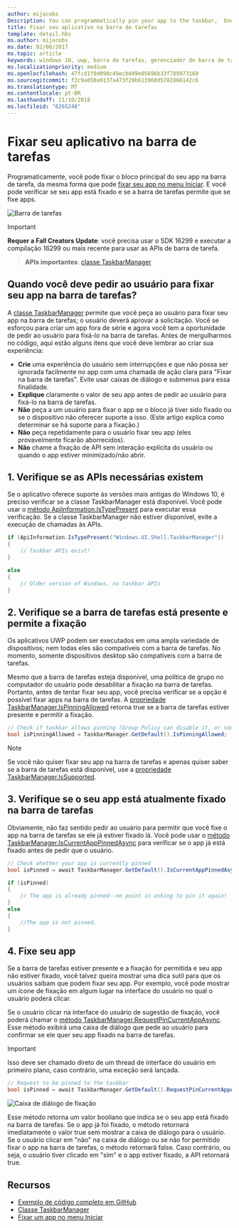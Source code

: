 ```yaml
---
author: mijacobs
Description: You can programmatically pin your app to the taskbar,  bnd you can check if it's currently pinned.
title: Fixar seu aplicativo na barra de tarefas
template: detail.hbs
ms.author: mijacobs
ms.date: 02/08/2017
ms.topic: article
keywords: windows 10, uwp, barra de tarefas, gerenciador de barra de tarefas, fixar na barra de tarefas, bloco principal
ms.localizationpriority: medium
ms.openlocfilehash: 47fcd1f9d090c49ecbd49e05696b33f789973160
ms.sourcegitcommit: f2c9a050a9137a473f28b613968d5782866142c6
ms.translationtype: MT
ms.contentlocale: pt-BR
ms.lasthandoff: 11/10/2018
ms.locfileid: "6265248"
---
```

# <a name="pin-your-app-to-the-taskbar"></a>Fixar seu aplicativo na barra de tarefas

Programaticamente, você pode fixar o bloco principal do seu app na barra de tarefa, da mesma forma que pode [fixar seu app no menu Iniciar](tiles-and-notifications/primary-tile-apis.md). E você pode verificar se seu app está fixado e se a barra de tarefas permite que se fixe apps. 

![Barra de tarefas](images/taskbar/taskbar.png)

> [!IMPORTANT]
> **Requer a Fall Creators Update**: você precisa usar o SDK 16299 e executar a compilação 16299 ou mais recente para usar as APIs de barra de tarefa.

> **APIs importantes**: [classe TaskbarManager](https://docs.microsoft.com/uwp/api/windows.ui.shell.taskbarmanager) 


## <a name="when-should-you-ask-the-user-to-pin-your-app-to-the-taskbar"></a>Quando você deve pedir ao usuário para fixar seu app na barra de tarefas? 

A [classe TaskbarManager](https://docs.microsoft.com/uwp/api/windows.ui.shell.taskbarmanager) permite que você peça ao usuário para fixar seu app na barra de tarefas; o usuário deverá aprovar a solicitação. Você se esforçou para criar um app fora de série e agora você tem a oportunidade de pedir ao usuário para fixá-lo na barra de tarefas. Antes de mergulharmos no código, aqui estão alguns itens que você deve lembrar ao criar sua experiência:

* **Crie** uma experiência do usuário sem interrupções e que não possa ser ignorada facilmente no app com uma chamada de ação clara para "Fixar na barra de tarefas". Evite usar caixas de diálogo e submenus para essa finalidade. 
* **Explique** claramente o valor de seu app antes de pedir ao usuário para fixá-lo na barra de tarefas.
* **Não** peça a um usuário para fixar o app se o bloco já tiver sido fixado ou se o dispositivo não oferecer suporte a isso. (Este artigo explica como determinar se há suporte para a fixação.)
* **Não** peça repetidamente para o usuário fixar seu app (eles provavelmente ficarão aborrecidos).
* **Não** chame a fixação de API sem interação explícita do usuário ou quando o app estiver minimizado/não abrir.


## <a name="1-check-whether-the-required-apis-exist"></a>1. Verifique se as APIs necessárias existem

Se o aplicativo oferece suporte às versões mais antigas do Windows 10, é preciso verificar se a classe TaskbarManager está disponível. Você pode usar o [método ApiInformation.IsTypePresent](https://docs.microsoft.com/en-us/uwp/api/windows.foundation.metadata.apiinformation#Windows_Foundation_Metadata_ApiInformation_IsTypePresent_System_String_) para executar essa verificação. Se a classe TaskbarManager não estiver disponível, evite a execução de chamadas às APIs.

```csharp
if (ApiInformation.IsTypePresent("Windows.UI.Shell.TaskbarManager"))
{
    // Taskbar APIs exist!
}

else
{
    // Older version of Windows, no taskbar APIs
}
```


## <a name="2-check-whether-taskbar-is-present-and-allows-pinning"></a>2. Verifique se a barra de tarefas está presente e permite a fixação

Os aplicativos UWP podem ser executados em uma ampla variedade de dispositivos; nem todas eles são compatíveis com a barra de tarefas. No momento, somente dispositivos desktop são compatíveis com a barra de tarefas. 

Mesmo que a barra de tarefas esteja disponível, uma política de grupo no computador do usuário pode desabilitar a fixação na barra de tarefas. Portanto, antes de tentar fixar seu app, você precisa verificar se a opção é possível fixar apps na barra de tarefas. A [propriedade TaskbarManager.IsPinningAllowed](https://docs.microsoft.com/uwp/api/windows.ui.shell.taskbarmanager.IsPinningAllowed) retorna true se a barra de tarefas estiver presente e permitir a fixação. 

```csharp
// Check if taskbar allows pinning (Group Policy can disable it, or some device families don't have taskbar)
bool isPinningAllowed = TaskbarManager.GetDefault().IsPinningAllowed;
```

> [!NOTE]
> Se você não quiser fixar seu app na barra de tarefas e apenas quiser saber se a barra de tarefas está disponível, use a [propriedade TaskbarManager.IsSupported](https://docs.microsoft.com/uwp/api/windows.ui.shell.taskbarmanager.IsSupported).


## <a name="3-check-whether-your-app-is-currently-pinned-to-the-taskbar"></a>3. Verifique se o seu app está atualmente fixado na barra de tarefas

Obviamente, não faz sentido pedir ao usuário para permitir que você fixe o app na barra de tarefas se ele já estiver fixado lá. Você pode usar o [método TaskbarManager.IsCurrentAppPinnedAsync](https://docs.microsoft.com/uwp/api/windows.ui.shell.taskbarmanager.IsCurrentAppPinnedAsync) para verificar se o app já está fixado antes de pedir que o usuário.

```csharp
// Check whether your app is currently pinned
bool isPinned = await TaskbarManager.GetDefault().IsCurrentAppPinnedAsync();

if (isPinned)
{
    // The app is already pinned--no point in asking to pin it again!
}
else 
{
    //The app is not pinned. 
}
```


##  <a name="4-pin-your-app"></a>4. Fixe seu app

Se a barra de tarefas estiver presente e a fixação for permitida e seu app não estiver fixado, você talvez queira mostrar uma dica sutil para que os usuários saibam que podem fixar seu app. Por exemplo, você pode mostrar um ícone de fixação em algum lugar na interface do usuário no qual o usuário poderá clicar. 

Se o usuário clicar na interface do usuário de sugestão de fixação, você poderá chamar o [método TaskbarManager.RequestPinCurrentAppAsync](https://docs.microsoft.com/uwp/api/windows.ui.shell.taskbarmanager.RequestPinCurrentAppAsync). Esse método exibirá uma caixa de diálogo que pede ao usuário para confirmar se ele quer seu app fixado na barra de tarefas.

> [!IMPORTANT]
> Isso deve ser chamado direto de um thread de interface do usuário em primeiro plano, caso contrário, uma exceção será lançada.

```csharp
// Request to be pinned to the taskbar
bool isPinned = await TaskbarManager.GetDefault().RequestPinCurrentAppAsync();
```

![Caixa de diálogo de fixação](images/taskbar/pin-dialog.png)

Esse método retorna um valor booliano que indica se o seu app está fixado na barra de tarefas. Se o app já foi fixado, o método retornará imediatamente o valor true sem mostrar a caixa de diálogo para o usuário. Se o usuário clicar em "não" na caixa de diálogo ou se não for permitido fixar o app na barra de tarefas, o método retornará false. Caso contrário, ou seja, o usuário tiver clicado em "sim" e o app estiver fixado, a API retornará true.


## <a name="resources"></a>Recursos

* [Exemplo de código completo em GitHub](https://github.com/WindowsNotifications/quickstart-pin-to-taskbar)
* [Classe TaskbarManager](https://docs.microsoft.com/uwp/api/windows.ui.shell.taskbarmanager)
* [Fixar um app no menu Iniciar](tiles-and-notifications/primary-tile-apis.md)